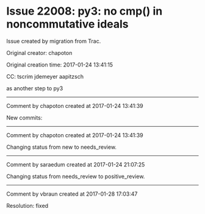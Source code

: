 # Issue 22008: py3: no cmp() in noncommutative ideals

Issue created by migration from Trac.

Original creator: chapoton

Original creation time: 2017-01-24 13:41:15

CC:  tscrim jdemeyer aapitzsch

as another step to py3


---

Comment by chapoton created at 2017-01-24 13:41:39

New commits:


---

Comment by chapoton created at 2017-01-24 13:41:39

Changing status from new to needs_review.


---

Comment by saraedum created at 2017-01-24 21:07:25

Changing status from needs_review to positive_review.


---

Comment by vbraun created at 2017-01-28 17:03:47

Resolution: fixed
